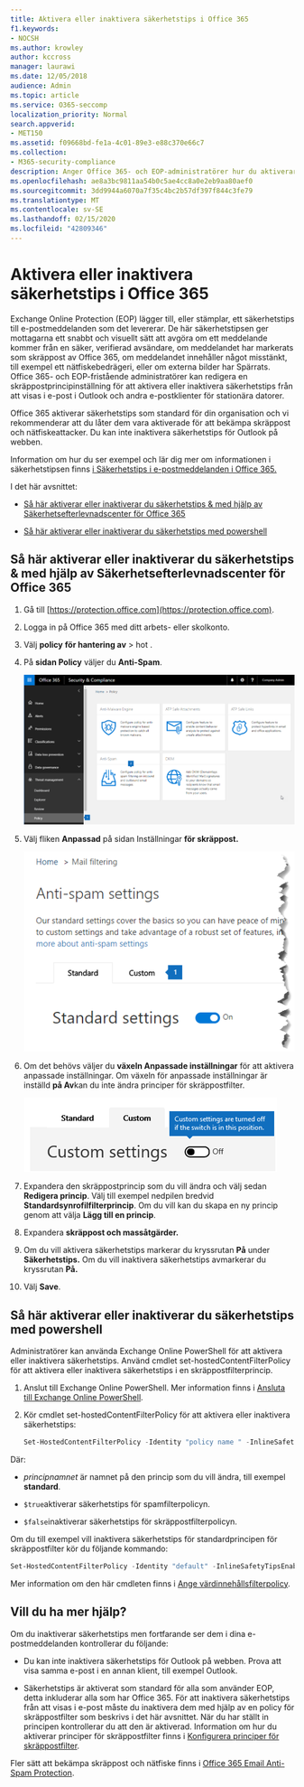 ```yaml
---
title: Aktivera eller inaktivera säkerhetstips i Office 365
f1.keywords:
- NOCSH
ms.author: krowley
author: kccross
manager: laurawi
ms.date: 12/05/2018
audience: Admin
ms.topic: article
ms.service: O365-seccomp
localization_priority: Normal
search.appverid:
- MET150
ms.assetid: f09668bd-fe1a-4c01-89e3-e88c370e66c7
ms.collection:
- M365-security-compliance
description: Anger Office 365- och EOP-administratörer hur du aktiverar och inaktiverar säkerhetstips i e-postmeddelanden.
ms.openlocfilehash: ae8a3bc9811aa54b0c5ae4cc8a0e2eb9aa80aef0
ms.sourcegitcommit: 3dd9944a6070a7f35c4bc2b57df397f844c3fe79
ms.translationtype: MT
ms.contentlocale: sv-SE
ms.lasthandoff: 02/15/2020
ms.locfileid: "42809346"
---
```

# <a name="enable-or-disable-safety-tips-in-office-365"></a>Aktivera eller inaktivera säkerhetstips i Office 365

Exchange Online Protection (EOP) lägger till, eller stämplar, ett säkerhetstips till e-postmeddelanden som det levererar. De här säkerhetstipsen ger mottagarna ett snabbt och visuellt sätt att avgöra om ett meddelande kommer från en säker, verifierad avsändare, om meddelandet har markerats som skräppost av Office 365, om meddelandet innehåller något misstänkt, till exempel ett nätfiskebedrägeri, eller om externa bilder har Spärrats. Office 365- och EOP-fristående administratörer kan redigera en skräppostprincipinställning för att aktivera eller inaktivera säkerhetstips från att visas i e-post i Outlook och andra e-postklienter för stationära datorer.

Office 365 aktiverar säkerhetstips som standard för din organisation och vi rekommenderar att du låter dem vara aktiverade för att bekämpa skräppost och nätfiskeattacker. Du kan inte inaktivera säkerhetstips för Outlook på webben.

Information om hur du ser exempel och lär dig mer om informationen i säkerhetstipsen finns [i Säkerhetstips i e-postmeddelanden i Office 365.](safety-tips-in-office-365.md)

I det här avsnittet:

- [Så här aktiverar eller inaktiverar du säkerhetstips &amp; med hjälp av Säkerhetsefterlevnadscenter för Office 365](enable-or-disable-safety-tips.md#SandCCsafetytip)

- [Så här aktiverar eller inaktiverar du säkerhetstips med powershell](enable-or-disable-safety-tips.md#pshellsafetytip)

## <a name="to-enable-or-disable-safety-tips-by-using-the-office-365-security-amp-compliance-center"></a>Så här aktiverar eller inaktiverar du säkerhetstips &amp; med hjälp av Säkerhetsefterlevnadscenter för Office 365
<a name="SandCCsafetytip"> </a>

1. Gå till [https://protection.office.com](https://protection.office.com).

2. Logga in på Office 365 med ditt arbets- eller skolkonto.

3. Välj **policy** **för hantering av** \> hot .

4. På **sidan Policy** väljer du **Anti-Spam**.

    ![Den här skärmbilden visar hur du kommer till &amp; sidan Inställningar för skräppost i Säkerhetsefterlevnadscenter.](../../media/b8eb2ee3-2eb1-4ea2-b138-f6d7fb2e23de.png)

5. Välj fliken **Anpassad** på sidan Inställningar **för skräppost.**

    ![Den här skärmbilden visar platsen för fliken Anpassad på &amp; sidan Inställningar mot skräppost i Säkerhetsefterlevnadscenter.](../../media/1d688d23-e6f3-4de5-84a7-e8ce31786193.png)

6. Om det behövs väljer du **växeln Anpassade inställningar** för att aktivera anpassade inställningar. Om växeln för anpassade inställningar är inställd **på Av**kan du inte ändra principer för skräppostfilter.

    ![Den här skärmbilden visar anpassade principinställningar för skräppostfilter inaktiverade.](../../media/94f900ad-b556-4a31-a3ac-acfcd72e71b8.png)

7. Expandera den skräppostprincip som du vill ändra och välj sedan **Redigera princip**. Välj till exempel nedpilen bredvid **Standardsynrofilfilterprincip**. Om du vill kan du skapa en ny princip genom att välja **Lägg till en princip**.

8. Expandera **skräppost och massåtgärder.**

9. Om du vill aktivera säkerhetstips markerar du kryssrutan **På** under **Säkerhetstips.** Om du vill inaktivera säkerhetstips avmarkerar du kryssrutan **På.**

10. Välj **Save**.

## <a name="to-enable-or-disable-safety-tips-by-using-powershell"></a>Så här aktiverar eller inaktiverar du säkerhetstips med powershell
<a name="pshellsafetytip"> </a>

Administratörer kan använda Exchange Online PowerShell för att aktivera eller inaktivera säkerhetstips. Använd cmdlet set-hostedContentFilterPolicy för att aktivera eller inaktivera säkerhetstips i en skräppostfilterprincip.

1. Anslut till Exchange Online PowerShell. Mer information finns i [Ansluta till Exchange Online PowerShell](https://docs.microsoft.com/powershell/exchange/exchange-online/connect-to-exchange-online-powershell/connect-to-exchange-online-powershell).

2. Kör cmdlet set-hostedContentFilterPolicy för att aktivera eller inaktivera säkerhetstips:

   ```powershell
   Set-HostedContentFilterPolicy -Identity "policy name " -InlineSafetyTipsEnabled <$true | $false>
   ```

Där:

- *principnamnet* är namnet på den princip som du vill ändra, till exempel **standard**.

- `$true`aktiverar säkerhetstips för spamfilterpolicyn.

- `$false`inaktiverar säkerhetstips för skräppostfilterpolicyn.

Om du till exempel vill inaktivera säkerhetstips för standardprincipen för skräppostfilter kör du följande kommando:

```powershell
Set-HostedContentFilterPolicy -Identity "default" -InlineSafetyTipsEnabled $false
```

Mer information om den här cmdleten finns i [Ange värdinnehållsfilterpolicy](https://docs.microsoft.com/powershell/module/exchange/antispam-antimalware/set-hostedcontentfilterpolicy).

## <a name="still-need-help"></a>Vill du ha mer hjälp?
<a name="pshellsafetytip"> </a>

Om du inaktiverar säkerhetstips men fortfarande ser dem i dina e-postmeddelanden kontrollerar du följande:

- Du kan inte inaktivera säkerhetstips för Outlook på webben. Prova att visa samma e-post i en annan klient, till exempel Outlook.

- Säkerhetstips är aktiverat som standard för alla som använder EOP, detta inkluderar alla som har Office 365. För att inaktivera säkerhetstips från att visas i e-post måste du inaktivera dem med hjälp av en policy för skräppostfilter som beskrivs i det här avsnittet. När du har ställt in principen kontrollerar du att den är aktiverad. Information om hur du aktiverar principer för skräppostfilter finns i [Konfigurera principer för skräppostfilter](configure-your-spam-filter-policies.md).

Fler sätt att bekämpa skräppost och nätfiske finns i [Office 365 Email Anti-Spam Protection](anti-spam-protection.md).
